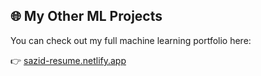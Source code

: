 ## 🌐 My Other ML Projects
You can check out my full machine learning portfolio here:

👉 [sazid-resume.netlify.app](https://sazid-resume.netlify.app)
